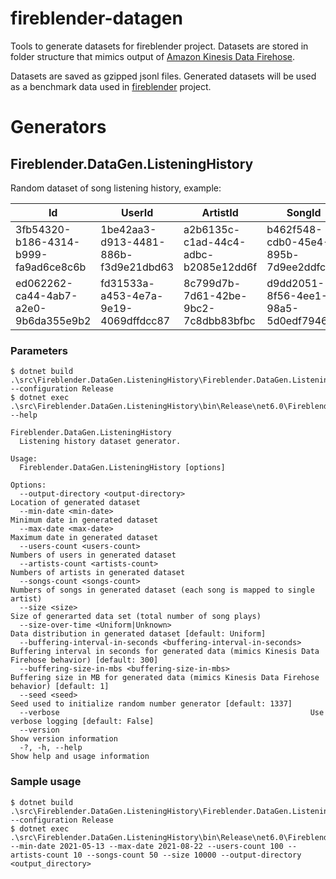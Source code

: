 # fireblender-datagen

Tools to generate datasets for fireblender project. Datasets are stored in folder structure that mimics output of [Amazon Kinesis Data Firehose](https://docs.aws.amazon.com/firehose/latest/dev/what-is-this-service.html).

Datasets are saved as gzipped jsonl files. Generated datasets will be used as a benchmark data used in [fireblender](https://github.com/rafalkozik/fireblender) project.

# Generators

## Fireblender.DataGen.ListeningHistory

Random dataset of song listening history, example:

|Id|UserId|ArtistId|SongId|Timestamp|
|--|------|--------|------|---------|
|3fb54320-b186-4314-b999-fa9ad6ce8c6b|1be42aa3-d913-4481-886b-f3d9e21dbd63|a2b6135c-c1ad-44c4-adbc-b2085e12dd6f|b462f548-cdb0-45e4-895b-7d9ee2ddfc6b|2021-08-30T12:36:47Z|
|ed062262-ca44-4ab7-a2e0-9b6da355e9b2|fd31533a-a453-4e7a-9e19-4069dffdcc87|8c799d7b-7d61-42be-9bc2-7c8dbb83bfbc|d9dd2051-8f56-4ee1-98a5-5d0edf794688|2021-08-30T12:38:47Z|

### Parameters
```
$ dotnet build .\src\Fireblender.DataGen.ListeningHistory\Fireblender.DataGen.ListeningHistory.csproj --configuration Release
$ dotnet exec .\src\Fireblender.DataGen.ListeningHistory\bin\Release\net6.0\Fireblender.DataGen.ListeningHistory.dll --help

Fireblender.DataGen.ListeningHistory
  Listening history dataset generator.

Usage:
  Fireblender.DataGen.ListeningHistory [options]

Options:
  --output-directory <output-directory>                            Location of generated dataset
  --min-date <min-date>                                            Minimum date in generated dataset
  --max-date <max-date>                                            Maximum date in generated dataset
  --users-count <users-count>                                      Numbers of users in generated dataset
  --artists-count <artists-count>                                  Numbers of artists in generated dataset
  --songs-count <songs-count>                                      Numbers of songs in generated dataset (each song is mapped to single artist)
  --size <size>                                                    Size of generarted data set (total number of song plays)
  --size-over-time <Uniform|Unknown>                               Data distribution in generated dataset [default: Uniform]
  --buffering-interval-in-seconds <buffering-interval-in-seconds>  Buffering interval in seconds for generated data (mimics Kinesis Data Firehose behavior) [default: 300]
  --buffering-size-in-mbs <buffering-size-in-mbs>                  Buffering size in MB for generated data (mimics Kinesis Data Firehose behavior) [default: 1]
  --seed <seed>                                                    Seed used to initialize random number generator [default: 1337]
  --verbose                                                        Use verbose logging [default: False]
  --version                                                        Show version information
  -?, -h, --help                                                   Show help and usage information
```

### Sample usage

```
$ dotnet build .\src\Fireblender.DataGen.ListeningHistory\Fireblender.DataGen.ListeningHistory.csproj --configuration Release
$ dotnet exec .\src\Fireblender.DataGen.ListeningHistory\bin\Release\net6.0\Fireblender.DataGen.ListeningHistory.dll --min-date 2021-05-13 --max-date 2021-08-22 --users-count 100 --artists-count 10 --songs-count 50 --size 10000 --output-directory <output_directory>
```